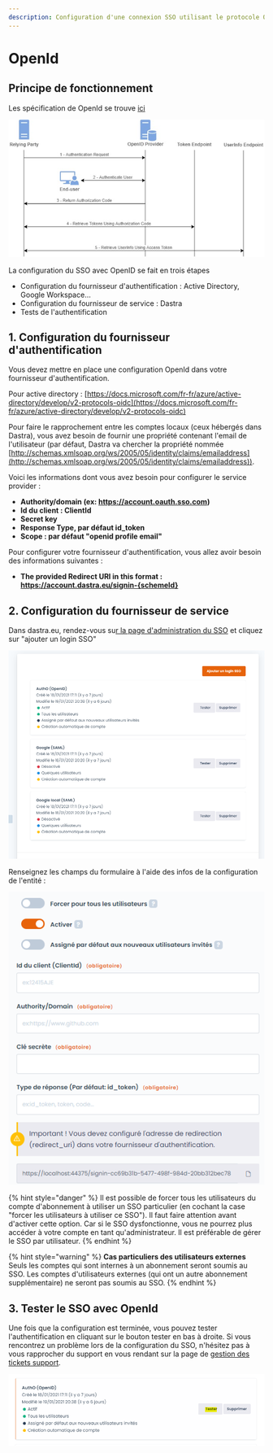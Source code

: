 ```yaml
---
description: Configuration d'une connexion SSO utilisant le protocole OpenId
---
```


# OpenId

## Principe de fonctionnement

Les spécification de OpenId se trouve [ici](https://openid.net/connect/)

![](<../../../.gitbook/assets/image (44).png>)



La configuration du SSO avec OpenID se fait en trois étapes&#x20;

* Configuration du fournisseur d'authentification : Active Directory, Google Workspace...
* Configuration du fournisseur de service : Dastra
* Tests de l'authentification

## 1. Configuration du fournisseur d'authentification

Vous devez mettre en place une configuration OpenId dans votre fournisseur d'authentification.

Pour active directory : [https://docs.microsoft.com/fr-fr/azure/active-directory/develop/v2-protocols-oidc](https://docs.microsoft.com/fr-fr/azure/active-directory/develop/v2-protocols-oidc)

Pour faire le rapprochement entre les comptes locaux (ceux hébergés dans Dastra), vous avez besoin de fournir une propriété contenant l'email de l'utilisateur (par défaut, Dastra va chercher la propriété nommée  [http://schemas.xmlsoap.org/ws/2005/05/identity/claims/emailaddress](http://schemas.xmlsoap.org/ws/2005/05/identity/claims/emailaddress)).

Voici les informations dont vous avez besoin pour configurer le service provider :&#x20;

* **Authority/domain (ex: https://account.oauth.sso.com)**
* **Id du client : ClientId**&#x20;
* **Secret key**
* **Response Type, par défaut id\_token**
* **Scope : par défaut "openid profile email"**

Pour configurer votre fournisseur d'authentification, vous allez avoir besoin des informations suivantes :

* **The provided Redirect URI in this format : https://account.dastra.eu/signin-{schemeId}**

## 2. Configuration du fournisseur de service

Dans dastra.eu, rendez-vous su[r la page d'administration du SSO](https://app.dastra.eu/general-settings/sso) et cliquez sur "ajouter un login SSO"

![](<../../../.gitbook/assets/image (302).png>)

Renseignez les champs du formulaire à l'aide des infos de la configuration de l'entité :

![](<../../../.gitbook/assets/image (122).png>)

{% hint style="danger" %}
Il est possible de forcer tous les utilisateurs du compte d'abonnement à utiliser un SSO particulier (en cochant la case "forcer les utilisateurs à utiliser ce SSO"). Il faut faire attention avant d'activer cette option. Car si le SSO dysfonctionne, vous ne pourrez plus accéder à votre compte en tant qu'administrateur. Il est préférable de gérer le SSO par utilisateur.
{% endhint %}

{% hint style="warning" %}
**Cas particuliers des utilisateurs externes**\
Seuls les comptes qui sont internes à un abonnement seront soumis au SSO. Les comptes d'utilisateurs externes (qui ont un autre abonnement supplémentaire) ne seront pas soumis au SSO.
{% endhint %}

## 3. Tester le SSO avec OpenId

Une fois que la configuration est terminée, vous pouvez tester l'authentification en cliquant sur le bouton tester en bas à droite. Si vous rencontrez un problème lors de la configuration du SSO, n'hésitez pas à vous rapprocher du support en vous rendant sur la page de [gestion des tickets support](https://app.dastra.eu/general-settings/support).

![](<../../../.gitbook/assets/image (102).png>)
